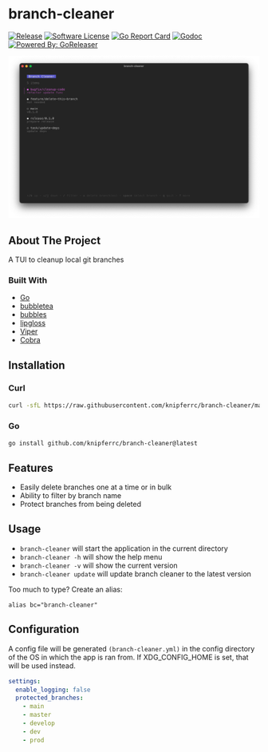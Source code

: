 # branch-cleaner

[![Release](https://img.shields.io/github/release/knipferrc/branch-cleaner.svg?style=flat-square)](https://github.com/knipferrc/branch-cleaner/releases/latest)
[![Software License](https://img.shields.io/badge/license-MIT-brightgreen.svg?style=flat-square)](LICENSE.md)
[![Go Report Card](https://goreportcard.com/badge/github.com/knipferrc/branch-cleaner?style=flat-square)](https://goreportcard.com/report/github.com/knipferrc/branch-cleaner)
[![Godoc](https://godoc.org/github.com/knipferrc/branch-cleaner?status.svg&style=flat-square)](http://godoc.org/github.com/knipferrc/branch-cleaner)
[![Powered By: GoReleaser](https://img.shields.io/badge/powered%20by-goreleaser-green.svg?style=flat-square)](https://github.com/goreleaser)

![Screenshot](/assets/screenshot.png)

## About The Project

A TUI to cleanup local git branches

### Built With

- [Go](https://golang.org/)
- [bubbletea](https://github.com/charmbracelet/bubbletea)
- [bubbles](https://github.com/charmbracelet/bubbles)
- [lipgloss](https://github.com/charmbracelet/lipgloss)
- [Viper](https://github.com/spf13/viper)
- [Cobra](https://github.com/spf13/cobra)

## Installation

### Curl

```sh
curl -sfL https://raw.githubusercontent.com/knipferrc/branch-cleaner/main/install.sh | sh
```

### Go

```
go install github.com/knipferrc/branch-cleaner@latest
```

## Features

- Easily delete branches one at a time or in bulk
- Ability to filter by branch name
- Protect branches from being deleted

## Usage

- `branch-cleaner` will start the application in the current directory
- `branch-cleaner -h` will show the help menu
- `branch-cleaner -v` will show the current version
- `branch-cleaner update` will update branch cleaner to the latest version

Too much to type? Create an alias:

```
alias bc="branch-cleaner"
```

## Configuration

A config file will be generated `(branch-cleaner.yml)` in the config directory of the OS in which the app is ran from. If XDG_CONFIG_HOME is set, that will be used instead.

```yml
settings:
  enable_logging: false
  protected_branches:
    - main
    - master
    - develop
    - dev
    - prod
```
